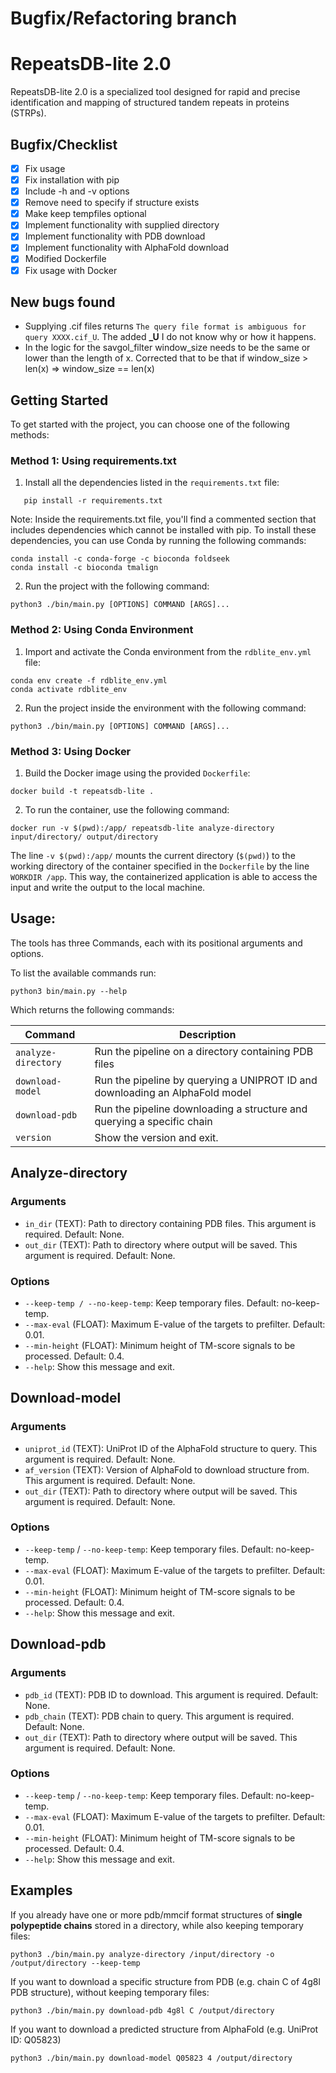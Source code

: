 # Bugfix/Refactoring branch

# RepeatsDB-lite 2.0
RepeatsDB-lite 2.0 is a specialized tool designed for rapid and precise identification and mapping of structured tandem repeats in proteins (STRPs).

## Bugfix/Checklist

- [x] Fix usage
- [x] Fix installation with pip
- [x] Include -h and -v options
- [x] Remove need to specify if structure exists
- [x] Make keep tempfiles optional
- [x] Implement functionality with supplied directory
- [x] Implement functionality with PDB download
- [x] Implement functionality with AlphaFold download
- [x] Modified Dockerfile
- [x] Fix usage with Docker

## New bugs found
- Supplying .cif files returns ```The query file format is ambiguous for query XXXX.cif_U```. The added **_U** I do not know why or how it happens.
- In the logic for the savgol_filter window_size needs to be the same or lower than the length of x. Corrected that
to be that if window_size > len(x) => window_size == len(x)

## Getting Started

To get started with the project, you can choose one of the following methods:

### Method 1: Using requirements.txt

1. Install all the dependencies listed in the `requirements.txt` file:
```
   pip install -r requirements.txt
```
Note: Inside the requirements.txt file, you'll find a commented section that includes dependencies which cannot be installed with pip. To install these dependencies, you can use Conda by running the following commands:
```
conda install -c conda-forge -c bioconda foldseek
conda install -c bioconda tmalign
```
2. Run the project with the following command:
```
python3 ./bin/main.py [OPTIONS] COMMAND [ARGS]...
```

### Method 2: Using Conda Environment
1. Import and activate the Conda environment from the `rdblite_env.yml` file:
```
conda env create -f rdblite_env.yml
conda activate rdblite_env
```
2. Run the project inside the environment with the following command:
```
python3 ./bin/main.py [OPTIONS] COMMAND [ARGS]...
```

### Method 3: Using Docker
1. Build the Docker image using the provided `Dockerfile`:
```
docker build -t repeatsdb-lite .
```
2. To run the container, use the following command:
```
docker run -v $(pwd):/app/ repeatsdb-lite analyze-directory input/directory/ output/directory
```
The line `-v $(pwd):/app/` mounts the current directory (`$(pwd)`) to the working directory of the 
container specified in the `Dockerfile` by the line `WORKDIR /app`. This way, the containerized application
is able to access the input and write the output to the local machine.

## Usage:
The tools has three Commands, each with its positional arguments and options. 

To list the available commands run:

```python3 bin/main.py --help```

Which returns the following commands:

| Command | Description |
|---------|-------------|
| `analyze-directory` | Run the pipeline on a directory containing PDB files |
| `download-model` | Run the pipeline by querying a UNIPROT ID and downloading an AlphaFold model |
| `download-pdb` | Run the pipeline downloading a structure and querying a specific chain |
| `version` | Show the version and exit. | 

## Analyze-directory

### Arguments
* `in_dir` (TEXT): Path to directory containing PDB files. This argument is required. Default: None.
* `out_dir` (TEXT): Path to directory where output will be saved. This argument is required. Default: None.

### Options
* `--keep-temp / --no-keep-temp`: Keep temporary files. Default: no-keep-temp.
* `--max-eval` (FLOAT): Maximum E-value of the targets to prefilter. Default: 0.01.
* `--min-height` (FLOAT): Minimum height of TM-score signals to be processed. Default: 0.4.
* `--help`: Show this message and exit.

## Download-model

### Arguments
* `uniprot_id` (TEXT): UniProt ID of the AlphaFold structure to query. This argument is required. Default: None.
* `af_version` (TEXT): Version of AlphaFold to download structure from. This argument is required. Default: None.
* `out_dir` (TEXT): Path to directory where output will be saved. This argument is required. Default: None.

### Options
* `--keep-temp` / `--no-keep-temp`: Keep temporary files. Default: no-keep-temp.
* `--max-eval` (FLOAT): Maximum E-value of the targets to prefilter. Default: 0.01.
* `--min-height` (FLOAT): Minimum height of TM-score signals to be processed. Default: 0.4.
* `--help`: Show this message and exit.

## Download-pdb

### Arguments
* `pdb_id` (TEXT): PDB ID to download. This argument is required. Default: None.
* `pdb_chain` (TEXT): PDB chain to query. This argument is required. Default: None.
* `out_dir` (TEXT): Path to directory where output will be saved. This argument is required. Default: None.

### Options
* `--keep-temp` / `--no-keep-temp`: Keep temporary files. Default: no-keep-temp.
* `--max-eval` (FLOAT): Maximum E-value of the targets to prefilter. Default: 0.01.
* `--min-height` (FLOAT): Minimum height of TM-score signals to be processed. Default: 0.4.
* `--help`: Show this message and exit.

## Examples

If you already have one or more pdb/mmcif format structures of **single polypeptide chains** stored in a directory, while also keeping temporary files:
```
python3 ./bin/main.py analyze-directory /input/directory -o /output/directory --keep-temp 
```

If you want to download a specific structure from PDB (e.g. chain C of 4g8l PDB structure), without keeping temporary files:
```
python3 ./bin/main.py download-pdb 4g8l C /output/directory 
```

If you want to download a predicted structure from AlphaFold (e.g. UniProt ID: Q05823)
```
python3 ./bin/main.py download-model Q05823 4 /output/directory 
```


